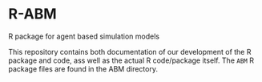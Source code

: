 # R-ABM

R package for agent based simulation models

This repository contains both documentation of our development of the R package and code, ass well as the actual R code/package itself. The `ABM` R package files are found in the ABM directory.
